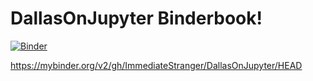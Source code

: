 # DallasOnJupyter Binderbook!
[![Binder](https://mybinder.org/badge_logo.svg)](https://mybinder.org/v2/gh/ImmediateStranger/DallasOnJupyter/HEAD)

https://mybinder.org/v2/gh/ImmediateStranger/DallasOnJupyter/HEAD
